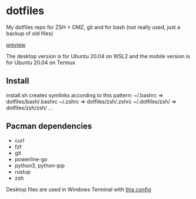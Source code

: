 # dotfiles

My dotfiles repo for ZSH + OMZ, git and for bash (not really used, just a backup of old files)

[preview](https://github.com/Maneren/dotfiles/blob/master/preview.png)

The desktop version is for Ubuntu 20.04 on WSL2 and
the mobile version is for Ubuntu 20.04 on Termux

## Install

install.sh creates symlinks according to this pattern:
~/.bashrc => dotfiles/bash/.bashrc
~/.zshrc => dotfiles/zsh/.zshrc
~/.dotfiles/zsh/ => dotfiles/zsh/zsh/
...

## Pacman dependencies

- curl
- fzf
- git
- powerline-go
- python3, python-pip
- rustup
- zsh

Desktop files are used in Windows Terminal with [this config](https://github.com/Maneren/WindowsTerminalConfig)

